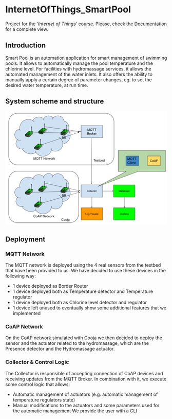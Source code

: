 # InternetOfThings_SmartPool
Project for the <i>'Internet of Things'</i> course. Please, check the [Documentation](Documentation.pdf) for a complete view. 

## Introduction
Smart Pool is an automation application for smart management of swimming pools.
It allows to automatically manage the pool temperature and the chlorine level.
For facilities with hydromassage services, it allows the automated management of the
water inlets.
It also offers the ability to manually apply a certain degree of parameter changes, eg. to
set the desired water temperature, at run time.

## System scheme and structure
<img src='imgs/system-scheme.png'>

## Deployment
### MQTT Network
The MQTT network is deployed using the 4 real sensors from the testbed that have been provided to us. We have decided to use these devices in the following way:
- 1 device deployed as Border Router
- 1 device deployed both as Temperature detector and Temperature regulator
- 1 device deployed both as Chlorine level detector and regulator
- 1 device left unused to eventually show some additional features that we implemented

### CoAP Network
On the CoAP network simulated with Cooja we then decided to deploy the sensor and the actuator related to the hydromassage, which are the Presence detector and the Hydromassage actuator.

### Collector & Control Logic
The Collector is responsible of accepting connection of CoAP devices and receiving updates from the MQTT Broker. In combination with it, we execute some control logic that allows:
- Automatic management of actuators (e.g. automatic management of temperature regulators state)
- Manual modifications to the actuators and some parameters used for the automatic management We provide the user with a CLI
